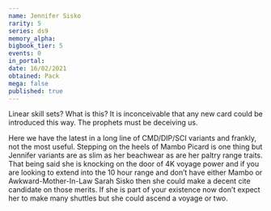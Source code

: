 ```yaml
---
name: Jennifer Sisko
rarity: 5
series: ds9
memory_alpha:
bigbook_tier: 5
events: 0
in_portal:
date: 16/02/2021
obtained: Pack
mega: false
published: true
---
```


Linear skill sets? What is this? It is inconceivable that any new card could be introduced this way. The prophets must be deceiving us.

Here we have the latest in a long line of CMD/DIP/SCI variants and frankly, not the most useful. Stepping on the heels of Mambo Picard is one thing but Jennifer variants are as slim as her beachwear as are her paltry range traits. That being said she is knocking on the door of 4K voyage power and if you are looking to extend into the 10 hour range and don’t have either Mambo or Awkward-Mother-In-Law Sarah Sisko then she could make a decent cite candidate on those merits. If she is part of your existence now don’t expect her to make many shuttles but she could ascend a voyage or two.
